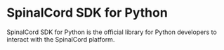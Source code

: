 # **SpinalCord SDK for Python**

SpinalCord SDK for Python is the official library for Python developers to interact with the SpinalCord platform.
